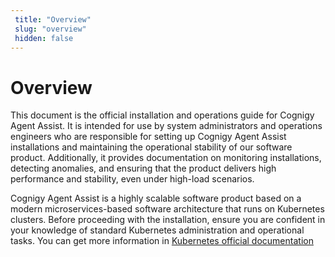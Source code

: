 ```yaml
---
 title: "Overview" 
 slug: "overview" 
 hidden: false
---
```


# Overview

This document is the official installation and operations guide for Cognigy Agent Assist. It is intended for use by system administrators and operations engineers who are responsible for setting up Cognigy Agent Assist installations and maintaining the operational stability of our software product. Additionally, it provides documentation on monitoring installations, detecting anomalies, and ensuring that the product delivers high performance and stability, even under high-load scenarios.

Cognigy Agent Assist is a highly scalable software product based on a modern microservices-based software architecture that runs on Kubernetes clusters. Before proceeding with the installation, ensure you are confident in your knowledge of standard Kubernetes administration and operational tasks. You can get more information in [Kubernetes official documentation](https://kubernetes.io/)
